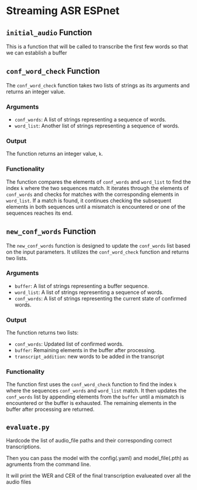 # Streaming ASR ESPnet

## `initial_audio` Function

This is a function that will be called to transcribe the first few words so that we can establish a buffer

## `conf_word_check` Function

The `conf_word_check` function takes two lists of strings as its arguments and returns an integer value.

### Arguments
- `conf_words`: A list of strings representing a sequence of words.
- `word_list`: Another list of strings representing a sequence of words.

### Output
The function returns an integer value, `k`.

### Functionality
The function compares the elements of `conf_words` and `word_list` to find the index `k` where the two sequences match. It iterates through the elements of `conf_words` and checks for matches with the corresponding elements in `word_list`. If a match is found, it continues checking the subsequent elements in both sequences until a mismatch is encountered or one of the sequences reaches its end.

## `new_conf_words` Function

The `new_conf_words` function is designed to update the `conf_words` list based on the input parameters. It utilizes the `conf_word_check` function and returns two lists.

### Arguments
- `buffer`: A list of strings representing a buffer sequence.
- `word_list`: A list of strings representing a sequence of words.
- `conf_words`: A list of strings representing the current state of confirmed words.

### Output
The function returns two lists:
- `conf_words`: Updated list of confirmed words.
- `buffer`: Remaining elements in the buffer after processing.
- `transcript_addition`: new words to be added in the transcript

### Functionality
The function first uses the `conf_word_check` function to find the index `k` where the sequences `conf_words` and `word_list` match. It then updates the `conf_words` list by appending elements from the `buffer` until a mismatch is encountered or the buffer is exhausted. The remaining elements in the buffer after processing are returned.

## `evaluate.py`

Hardcode the list of audio_file paths and their corresponding correct transcriptions.

Then you can pass the model with the config(.yaml) and model_file(.pth) as agruments from the command line.

It will print the WER and CER of the final transcription evalueated over all the audio files
